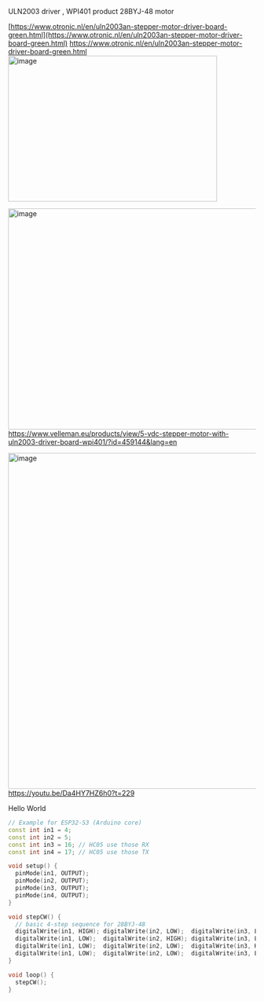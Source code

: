 
 ULN2003 driver  , WPI401 product 
 28BYJ-48 motor

[https://www.otronic.nl/en/uln2003an-stepper-motor-driver-board-green.html](https://www.otronic.nl/en/uln2003an-stepper-motor-driver-board-green.html)
https://www.otronic.nl/en/uln2003an-stepper-motor-driver-board-green.html
[<img width="425" height="297" alt="image" src="https://github.com/user-attachments/assets/052a7a4d-4480-4097-88ae-d9eba810d5f2" />
](https://www.otronic.nl/en/uln2003an-stepper-motor-driver-board-green.html)

[<img width="686" height="450" alt="image" src="https://github.com/user-attachments/assets/8f731916-70f9-4625-8985-9996fefc9c3e" />](https://www.velleman.eu/products/view/5-vdc-stepper-motor-with-uln2003-driver-board-wpi401/?id=459144&lang=en)  
https://www.velleman.eu/products/view/5-vdc-stepper-motor-with-uln2003-driver-board-wpi401/?id=459144&lang=en  


[<img width="1858" height="684" alt="image" src="https://github.com/user-attachments/assets/502ced15-f11a-4af1-8c4a-7041a07eca54" />](https://youtu.be/Da4HY7HZ6h0?t=229)  
https://youtu.be/Da4HY7HZ6h0?t=229  


Hello World 
``` ino
// Example for ESP32-S3 (Arduino core)
const int in1 = 4;   
const int in2 = 5;
const int in3 = 16; // HC05 use those RX
const int in4 = 17; // HC05 use those TX

void setup() {
  pinMode(in1, OUTPUT);
  pinMode(in2, OUTPUT);
  pinMode(in3, OUTPUT);
  pinMode(in4, OUTPUT);
}

void stepCW() {
  // basic 4-step sequence for 28BYJ-48
  digitalWrite(in1, HIGH); digitalWrite(in2, LOW);  digitalWrite(in3, LOW);  digitalWrite(in4, LOW);  delay(5);
  digitalWrite(in1, LOW);  digitalWrite(in2, HIGH); digitalWrite(in3, LOW);  digitalWrite(in4, LOW);  delay(5);
  digitalWrite(in1, LOW);  digitalWrite(in2, LOW);  digitalWrite(in3, HIGH); digitalWrite(in4, LOW);  delay(5);
  digitalWrite(in1, LOW);  digitalWrite(in2, LOW);  digitalWrite(in3, LOW);  digitalWrite(in4, HIGH); delay(5);
}

void loop() {
  stepCW();
}
```
